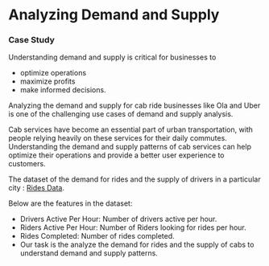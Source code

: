 # Analyzing Demand and Supply
### Case Study 
Understanding demand and supply is critical for businesses to
- optimize operations
- maximize profits
- make informed decisions.

Analyzing the demand and supply for cab ride businesses like Ola and Uber is one of the challenging use cases of demand and supply analysis. 

﻿Cab services have become an essential part of urban transportation, with people relying heavily on these services for their daily commutes. 
 Understanding the demand and supply patterns of cab services can help optimize their operations and provide a better user experience to customers.

The dataset of the demand for rides and the supply of drivers in a particular city : [Rides Data](https://github.com/Divyagoyal002/Demand-and-Supply-analysis/blob/main/Rides-data.csv). 

Below are the features in the dataset:
- Drivers Active Per Hour: Number of drivers active per hour.
- Riders Active Per Hour: Number of Riders looking for rides per hour.
- Rides Completed: Number of rides completed.
- Our task is the analyze the demand for rides and the supply of cabs to understand demand and supply patterns.

